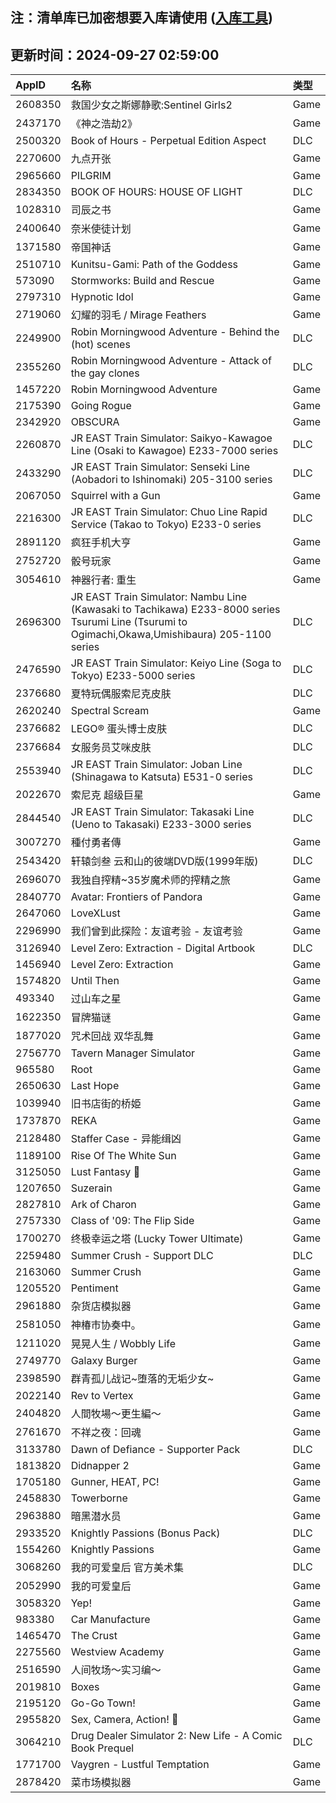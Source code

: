## 注：清单库已加密想要入库请使用 ([入库工具](https://github.com/BlankTMing/ManifestAutoUpdate/releases))

## 更新时间：2024-09-27 02:59:00
| AppID | 名称 | 类型  |
| :-------------------- | :----------------------------- | :----------- |
| 2608350 | 救国少女之斯娜静歌:Sentinel Girls2| Game |
| 2437170 | 《神之浩劫2》| Game |
| 2500320 | Book of Hours - Perpetual Edition Aspect| DLC |
| 2270600 | 九点开张| Game |
| 2965660 | PILGRIM| Game |
| 2834350 | BOOK OF HOURS: HOUSE OF LIGHT| DLC |
| 1028310 | 司辰之书| Game |
| 2400640 | 奈米使徒计划| Game |
| 1371580 | 帝国神话| Game |
| 2510710 | Kunitsu-Gami: Path of the Goddess| Game |
| 573090 | Stormworks: Build and Rescue| Game |
| 2797310 | Hypnotic Idol| Game |
| 2719060 | 幻耀的羽毛 / Mirage Feathers| Game |
| 2249900 | Robin Morningwood Adventure - Behind the (hot) scenes| DLC |
| 2355260 | Robin Morningwood Adventure - Attack of the gay clones| DLC |
| 1457220 | Robin Morningwood Adventure| Game |
| 2175390 | Going Rogue| Game |
| 2342920 | OBSCURA| Game |
| 2260870 | JR EAST Train Simulator: Saikyo-Kawagoe Line (Osaki to Kawagoe) E233-7000 series| DLC |
| 2433290 | JR EAST Train Simulator: Senseki Line (Aobadori to Ishinomaki) 205-3100 series| DLC |
| 2067050 | Squirrel with a Gun| Game |
| 2216300 | JR EAST Train Simulator: Chuo Line Rapid Service (Takao to  Tokyo) E233-0 series| DLC |
| 2891120 | 疯狂手机大亨| Game |
| 2752720 | 骰号玩家| Game |
| 3054610 | 神器行者: 重生| Game |
| 2696300 | JR EAST Train Simulator: Nambu Line (Kawasaki to Tachikawa) E233-8000 series  Tsurumi Line (Tsurumi to Ogimachi,Okawa,Umishibaura) 205-1100 series| DLC |
| 2476590 | JR EAST Train Simulator: Keiyo Line (Soga to Tokyo) E233-5000 series| DLC |
| 2376680 | 夏特玩偶服索尼克皮肤| DLC |
| 2620240 | Spectral Scream| Game |
| 2376682 | LEGO® 蛋头博士皮肤| DLC |
| 2376684 | 女服务员艾咪皮肤| DLC |
| 2553940 | JR EAST Train Simulator: Joban Line (Shinagawa to  Katsuta) E531-0 series| DLC |
| 2022670 | 索尼克 超级巨星| Game |
| 2844540 | JR EAST Train Simulator: Takasaki Line (Ueno to Takasaki) E233-3000 series| DLC |
| 3007270 | 種付勇者傳| Game |
| 2543420 | 轩辕剑叁 云和山的彼端DVD版(1999年版)| DLC |
| 2696070 | 我独自搾精~35岁魔术师的搾精之旅| Game |
| 2840770 | Avatar: Frontiers of Pandora| Game |
| 2647060 | LoveXLust| Game |
| 2296990 | 我们曾到此探险：友谊考验 - 友谊考验| Game |
| 3126940 | Level Zero: Extraction - Digital Artbook| DLC |
| 1456940 | Level Zero: Extraction| Game |
| 1574820 | Until Then| Game |
| 493340 | 过山车之星| Game |
| 1622350 | 冒牌猫谜| Game |
| 1877020 | 咒术回战 双华乱舞| Game |
| 2756770 | Tavern Manager Simulator| Game |
| 965580 | Root| Game |
| 2650630 | Last Hope| Game |
| 1039940 | 旧书店街的桥姫| Game |
| 1737870 | REKA| Game |
| 2128480 | Staffer Case - 异能缉凶| Game |
| 1189100 | Rise Of The White Sun| Game |
| 3125050 | Lust Fantasy 💜| Game |
| 1207650 | Suzerain| Game |
| 2827810 | Ark of Charon| Game |
| 2757330 | Class of '09: The Flip Side| Game |
| 1700270 | 终极幸运之塔 (Lucky Tower Ultimate)| Game |
| 2259480 | Summer Crush - Support DLC| DLC |
| 2163060 | Summer Crush| Game |
| 1205520 | Pentiment| Game |
| 2961880 | 杂货店模拟器| Game |
| 2581050 | 神椿市协奏中。| Game |
| 1211020 | 晃晃人生 / Wobbly Life| Game |
| 2749770 | Galaxy Burger| Game |
| 2398590 | 群青孤儿战记~堕落的无垢少女~| Game |
| 2022140 | Rev to Vertex| Game |
| 2404820 | 人間牧場〜更生編〜| Game |
| 2761670 | 不祥之夜：回魂| Game |
| 3133780 | Dawn of Defiance - Supporter Pack| DLC |
| 1813820 | Didnapper 2| Game |
| 1705180 | Gunner, HEAT, PC!| Game |
| 2458830 | Towerborne| Game |
| 2963880 | 暗黑潜水员| Game |
| 2933520 | Knightly Passions (Bonus Pack)| DLC |
| 1554260 | Knightly Passions| Game |
| 3068260 | 我的可爱皇后 官方美术集| DLC |
| 2052990 | 我的可爱皇后| Game |
| 3058320 | Yep!| Game |
| 983380 | Car Manufacture| Game |
| 1465470 | The Crust| Game |
| 2275560 | Westview Academy| Game |
| 2516590 | 人间牧场〜实习编〜| Game |
| 2019810 | Boxes| Game |
| 2195120 | Go-Go Town!| Game |
| 2955820 | Sex, Camera, Action! 🔞| Game |
| 3064210 | Drug Dealer Simulator 2: New Life - A Comic Book Prequel| DLC |
| 1771700 | Vaygren - Lustful Temptation| Game |
| 2878420 | 菜市场模拟器| Game |
